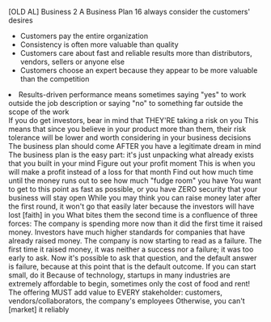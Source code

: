 [OLD AL] Business 2 A Business Plan 16
  always consider the customers' desires
    <ul><li>Customers pay the entire organization</li>
    <li>Consistency is often more valuable than quality</li>
    <li>Customers care about fast and reliable results more than distributors, vendors, sellers or anyone else</li>
    <li>Customers choose an expert because they appear to be more valuable than the competition</li></ul>
    <li>Results-driven performance means sometimes saying "yes" to work outside the job description or saying "no" to something far outside the scope of the work</li></ul>
  If you do get investors, bear in mind that THEY'RE taking a risk on you
    This means that since you believe in your product more than them, their risk tolerance will be lower and worth considering in your business decisions
  The business plan should come AFTER you have a legitimate dream in mind
    The business plan is the easy part: it's just unpacking what already exists that you built in your mind
  Figure out your profit moment
    This is when you will make a profit instead of a loss for that month
    Find out how much time until the money runs out to see how much "fudge room" you have
    You want to get to this point as fast as possible, or you have ZERO security that your business will stay open
    While you may think you can raise money later after the first round, it won't go that easily later because the investors will have lost [faith] in you
      What bites them the second time is a confluence of three forces:
        The company is spending more now than it did the first time it raised money.
        Investors have much higher standards for companies that have already raised money.
        The company is now starting to read as a failure. The first time it raised money, it was neither a success nor a failure; it was too early to ask. Now it's possible to ask that question, and the default answer is failure, because at this point that is the default outcome. 
  If you can start small, do it
    Because of technology, startups in many industries are extremely affordable to begin, sometimes only the cost of food and rent!
  The offering MUST add value to EVERY stakeholder: customers, vendors/collaborators, the company's employees
    Otherwise, you can't [market] it reliably
